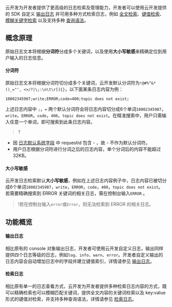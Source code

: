 云开发为开发者提供了更高级的日志检索及管理能力，开发者可以使用云开发提供的 SDK 自定义 [输出日志](https://cloud.tencent.com/document/product/876/38040) 并可用多种方式检索日志，例如 [全文检索](https://cloud.tencent.com/document/product/876/38015#.E5.85.A8.E6.96.87.E6.A3.80.E7.B4.A2)、[键值检索](https://cloud.tencent.com/document/product/876/38015#.E9.94.AE.E5.80.BC.E6.A3.80.E7.B4.A2)、[模糊关键字检索](https://cloud.tencent.com/document/product/876/38015#.E6.A8.A1.E7.B3.8A.E5.85.B3.E9.94.AE.E5.AD.97.E6.A3.80.E7.B4.A2) 以及支持多种 [查询语法](https://cloud.tencent.com/document/product/876/38015#.E6.9F.A5.E8.AF.A2.E8.AF.AD.E6.B3.95)。

## 概念原理
原始日志文本将根据**分词符**分成多个关键词，以及使用**大小写敏感**来精确定位到用户输入的日志信息。

#### 分词符

原始日志文本将根据分词符切分成多个关键词，云开发默认分词符为`!@#%^&*()_="', <>/?|\;:\n\t\r[]{}`，以下面某条日志内容为例：
```
10002345987;write;ERROR;code=400;topic does not exist;
```
上述日志内容中 `;`，`=` 两个默认分词符会将日志内容切分成6个单词`10002345987`，`write`，`ERROR`，`code`，`400`，`topic does not exist`。在精准搜索中，用户只需输入任意一个单词，即可搜索到此条日志内容。

>?
- 因 [日志默认系统字段](https://cloud.tencent.com/document/product/876/38040#.E6.97.A5.E5.BF.97.E6.A0.BC.E5.BC.8F) 中 requestid 包含 - ，故 - 不作为默认分词符。
- 用户日志根据分词符进行分词之后的日志内容，单个分词后的内容不能超过32KB。


#### 大小写敏感

云开发日志检索默认**大小写敏感**，例如在上述日志内容例子中，日志内容已被切分成6个单词`10002345987`，`write`，`ERROR`，`code`，`400`，`topic does not exist`。若需要精确搜索到 ERROR 关键词的相关日志，需在控制台输入`ERROR` 。 

>!若在控制台输入`error`或`Error`，则无法检索到 ERROR 的相关日志。

## 功能概览

#### 输出日志
相比原有的 console 对象输出日志，开发者可使用云开发自定义日志，输出同样提供四个日志等级的日志，例如`log`、`info`、`warn`、`error`。开发者自定义输出的日志内容会自动增加日志中的字段并建立键值索引，详情请参见 [输出日志](https://cloud.tencent.com/document/product/876/38040)。

#### 检索日志
相比原有单一的日志查看方式，云开发为开发者提供多种检索日志内容的方式，既可以精确检索也可以模糊匹配关键词，提供全文内容的关键词检索以及 key:value 形式的键值对检索，并支持多种查询语法，详情请参见 [检索日志](https://cloud.tencent.com/document/product/876/38015)。
